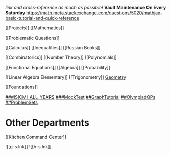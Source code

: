 *link and cross-reference as much as possible!*
**Vault Maintenance On Every Saturday**
https://math.meta.stackexchange.com/questions/5020/mathjax-basic-tutorial-and-quick-reference

[[Projects]]
[[Mathematics]]

[[Problematic Questions]]

[[Calculus]]
[[Inequalities]]
[[Russian Books]]

[[Combinatorics]]
[[Number Theory]]
[[Polynomials]]

[[Functional Equations]]
[[Algebra]]
[[Probability]]

[[Linear Algebra Elementary]]
[[Trigonometry]]
[Geometry](file:///C:%5CCloud%20Drives%5CiCloudDrive%5CiCloud~md~obsidian%5CObsidian_%5CGeometry)

[[Foundations]]

[###ISICMI_ALL_YEARS](file:///C:%5CCloud%20Drives%5CiCloudDrive%5CiCloud~md~obsidian%5CObsidian_%5C###ISICMI_ALL_YEARS)
[###MockTest](file:///C:%5CCloud%20Drives%5CiCloudDrive%5CiCloud~md~obsidian%5CObsidian_%5C###MockTest)
[##GraphTutorial](file:///C:%5CCloud%20Drives%5CiCloudDrive%5CiCloud~md~obsidian%5CObsidian_%5C##GraphTutorial)
[##OlympiadQPs](file:///C:%5CCloud%20Drives%5CiCloudDrive%5CiCloud~md~obsidian%5CObsidian_%5C##OlympiadQPs)
[##ProblemSets](file:///C:%5CCloud%20Drives%5CiCloudDrive%5CiCloud~md~obsidian%5CObsidian_%5C##ProblemSets)

# Other Departments
[[Kitchen Command Center]]


![[g-s.lnk]]
![[h-s.lnk]]
